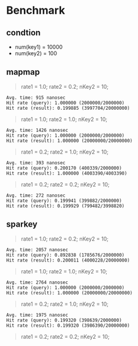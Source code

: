 # Benchmark

## condtion

*   num(key1) = 10000
*   num(key2) = 100

## mapmap

> rate1 = 1.0; rate2 = 0.2; nKey2 = 10;

```
Avg. time: 915 nanosec
Hit rate (query): 1.000000 (2000000/2000000)
Hit rate (result): 0.199885 (3997704/20000000)
```

> rate1 = 1.0; rate2 = 1.0; nKey2 = 10;

```
Avg. time: 1426 nanosec
Hit rate (query): 1.000000 (2000000/2000000)
Hit rate (result): 1.000000 (20000000/20000000)
```

> rate1 = 0.2; rate2 = 1.0; nKey2 = 10;

```
Avg. time: 393 nanosec
Hit rate (query): 0.200170 (400339/2000000)
Hit rate (result): 1.000000 (4003390/4003390)
```

> rate1 = 0.2; rate2 = 0.2; nKey2 = 10;

```
Avg. time: 272 nanosec
Hit rate (query): 0.199941 (399882/2000000)
Hit rate (result): 0.199929 (799482/3998820)
```

## sparkey

> rate1 = 1.0; rate2 = 0.2; nKey2 = 10;

```
Avg. time: 2057 nanosec
Hit rate (query): 0.892838 (1785676/2000000)
Hit rate (result): 0.200011 (4000228/20000000)
```

> rate1 = 1.0; rate2 = 1.0; nKey2 = 10;

```
Avg. time: 2764 nanosec
Hit rate (query): 1.000000 (2000000/2000000)
Hit rate (result): 1.000000 (20000000/20000000)
```

> rate1 = 0.2; rate2 = 1.0; nKey2 = 10;

```
Avg. time: 1975 nanosec
Hit rate (query): 0.199320 (398639/2000000)
Hit rate (result): 0.199320 (3986390/20000000)
```

> rate1 = 0.2; rate2 = 0.2; nKey2 = 10;

```
```
